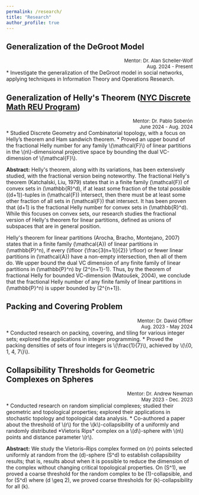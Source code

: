 ```yaml
---
permalink: /research/
title: "Research"
author_profile: true
---
```


## Generalization of the DeGroot Model
<div style="text-align: right"> <font size="2"> Mentor: Dr. Alan Scheller-Wolf </font> </div>
<div style="text-align: right"> <font size="2"> Aug. 2024 - Present </font> </div>
* Investigate the generalization of the DeGroot model in social networks, applying techniques in Information Theory and Operations Research.

## Generalization of Helly's Theorem ([NYC Discrete Math REU Program](https://geometrynyc.wixsite.com/home/combinatorics-reu))
<div style="text-align: right"> <font size="2"> Mentor: Dr. Pablo Soberón </font> </div>
<div style="text-align: right"> <font size="2"> June 2024 - Aug. 2024 </font> </div>
* Studied Discrete Geometry and Combinatorial topology, with a focus on Helly’s theorem and Ham sandwich theorem.
* Proved an upper bound of the fractional Helly number for any family \(\mathcal{F}\) of linear partitions in the \(n\)-dimensional projective space by bounding the dual VC-dimension of \(\mathcal{F}\).

**Abstract:** Helly's theorem, along with its variations, has been extensively studied, with the fractional version being noteworthy. The fractional Helly's theorem (Katchalski, Liu, 1979) states that in a finite family \(\mathcal{F}\) of convex sets in \(\mathbb{R}^d\), if at least some fraction of the total possible \((d+1)\)-tuples in \(\mathcal{F}\) intersect, then there must be at least some other fraction of all sets in \(\mathcal{F}\) that intersect. It has been proven that \(d+1\) is the fractional Helly number for convex sets in \(\mathbb{R}^d\). While this focuses on convex sets, our research studies the fractional version of Helly's theorem for linear partitions, defined as unions of subspaces that are in general position.

Helly's theorem for linear partitions (Arocha, Bracho, Montejano, 2007) states that in a finite family \(\mathcal{A}\) of linear partitions in \(\mathbb{P}^n\), if every \(\lfloor {\frac{3(n+1)}{2}} \rfloor\) or fewer linear partitions in \(\mathcal{A}\) have a non-empty intersection, then all of them do. We upper bound the dual VC dimension of any finite family of linear partitions in \(\mathbb{P}^n\) by \(2^{n+1}-1\). Thus, by the theorem of fractional Helly for bounded VC-dimension (Matoušek, 2004), we conclude that the fractional Helly number of any finite family of linear partitions in \(\mathbb{P}^n\) is upper bounded by \(2^{n+1}\).

## Packing and Covering Problem
<div style="text-align: right"> <font size="2"> Mentor: Dr. David Offner </font> </div>
<div style="text-align: right"> <font size="2"> Aug. 2023 - May 2024 </font> </div>
* Conducted research on packing, covering, and tiling for various integer sets; explored the applications in integer programming.
* Proved the packing densities of sets of four integers is \(\frac{1}{7}\), achieved by \(\{0, 1, 4, 7\}\).

## Collapsibility Thresholds for Geometric Complexes on Spheres
<div style="text-align: right"> <font size="2"> Mentor: Dr. Andrew Newman </font> </div>
<div style="text-align: right"> <font size="2"> May 2023 - Dec. 2023 </font> </div>
* Conducted research on random simplicial complexes; studied their geometric and topological properties; explored their applications in stochastic topology and topological data analysis.
* Co-authored a paper about the threshold of \(r\) for the \(k\)-collapsibility of a uniformly and randomly distributed *Vietoris Rips* complex on a \(d\)-sphere with \(n\) points and distance parameter \(r\).

**Abstract:** We study the Vietoris–Rips complex formed on \(n\) points selected uniformly at random from the \(d\)-sphere \(S^d\) to establish collapsibility results; that is, results about when it is possible to reduce the dimension of the complex without changing critical topological properties. On \(S^1\), we proved a coarse threshold for the random complex to be \(1\)-collapsible, and for \(S^d\) where \(d \geq 2\), we proved coarse thresholds for \(k\)-collapsibility for all \(k\).

